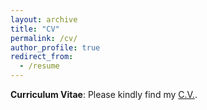 ```yaml
---
layout: archive
title: "CV"
permalink: /cv/
author_profile: true
redirect_from:
  - /resume
---
```


**Curriculum Vitae**: Please kindly find my <span style="color:lightblue">[C.V.](http://zhao-tong.com/files/cv_zhao_tong.pdf)</span>.
